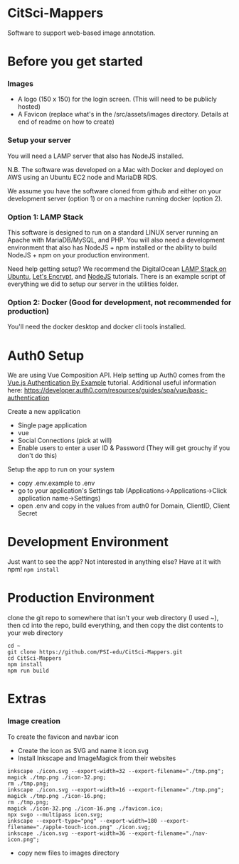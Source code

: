 # CitSci-Mappers
Software to support web-based image annotation.

# Before you get started
### Images
- A logo (150 x 150) for the login screen. (This will need to be publicly hosted)
- A Favicon (replace what's in the /src/assets/images directory. Details at end of readme on how to create)


### Setup your server
You will need a LAMP server that also has NodeJS installed.

N.B. The software was developed on a Mac with Docker and
deployed on AWS using an Ubuntu EC2 node and MariaDB RDS.

We assume you have the software cloned from github and either on your development server (option 1) or on a machine
running docker (option 2).

### Option 1: LAMP Stack
This software is designed to run on a standard LINUX server running an Apache with
MariaDB/MySQL, and PHP. You will also need a development environment that also has NodeJS + npm
installed or the ability to build NodeJS + npm on your production environment.

Need help getting setup? We
recommend the DigitalOcean [LAMP Stack on Ubuntu](https://www.digitalocean.com/community/tutorials/how-to-install-lamp-stack-on-ubuntu),
[Let's Encrypt](https://www.digitalocean.com/community/tutorials/how-to-secure-apache-with-let-s-encrypt-on-ubuntu),
and [NodeJS](https://www.digitalocean.com/community/tutorials/how-to-install-node-js-on-ubuntu-22-04) tutorials.
There is an example script of everything we did to setup our server in the utilities folder.

### Option 2: Docker (Good for development, not recommended for production)
You'll need the docker desktop and docker cli tools installed.

# Auth0 Setup
We are using Vue Composition API. Help setting up Auth0 comes from the [Vue.js Authentication By Example](https://developer.auth0.com/resources/guides/spa/vue/basic-authentication)
tutorial. Additional useful information here: https://developer.auth0.com/resources/guides/spa/vue/basic-authentication

Create a new application
- Single page application
- vue
- Social Connections (pick at will)
- Enable users to enter a user ID & Password (They will get grouchy if you don't do this)

Setup the app to run on your system
- copy .env.example to .env
- go to your application's Settings tab (Applications->Applications->Click application name->Settings)
- open .env and copy in the values from auth0 for Domain, ClientID, Client Secret

# Development Environment

Just want to see the app? Not interested in anything else? Have at it with npm!
``` npm install ```

# Production Environment
clone the git repo to somewhere that isn't your web directory (I used ~), then cd into the repo, build 
everything, and then copy the dist contents to your web directory
```
cd ~
git clone https://github.com/PSI-edu/CitSci-Mappers.git
cd CitSci-Mappers
npm install
npm run build

```


# Extras
### Image creation
To create the favicon and navbar icon
- Create the icon as SVG and name it icon.svg
- Install Inkscape and ImageMagick from their websites
```
inkscape ./icon.svg --export-width=32 --export-filename="./tmp.png";
magick ./tmp.png ./icon-32.png;
rm ./tmp.png;
inkscape ./icon.svg --export-width=16 --export-filename="./tmp.png";
magick ./tmp.png ./icon-16.png;
rm ./tmp.png;
magick ./icon-32.png ./icon-16.png ./favicon.ico;
npx svgo --multipass icon.svg;
inkscape --export-type="png" --export-width=180 --export-filename="./apple-touch-icon.png" ./icon.svg;
inkscape ./icon.svg --export-width=36 --export-filename="./nav-icon.png";
```
- copy new files to images directory


